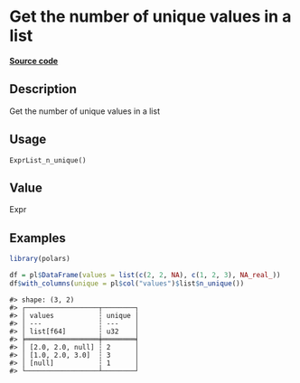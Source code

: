 

# Get the number of unique values in a list

[**Source code**](https://github.com/pola-rs/r-polars/tree/8dac37e8bf89bcd080a13d0ed20dd1dc2bee615f/R/expr__list.R#L84)

## Description

Get the number of unique values in a list

## Usage

<pre><code class='language-R'>ExprList_n_unique()
</code></pre>

## Value

Expr

## Examples

``` r
library(polars)

df = pl$DataFrame(values = list(c(2, 2, NA), c(1, 2, 3), NA_real_))
df$with_columns(unique = pl$col("values")$list$n_unique())
```

    #> shape: (3, 2)
    #> ┌──────────────────┬────────┐
    #> │ values           ┆ unique │
    #> │ ---              ┆ ---    │
    #> │ list[f64]        ┆ u32    │
    #> ╞══════════════════╪════════╡
    #> │ [2.0, 2.0, null] ┆ 2      │
    #> │ [1.0, 2.0, 3.0]  ┆ 3      │
    #> │ [null]           ┆ 1      │
    #> └──────────────────┴────────┘
